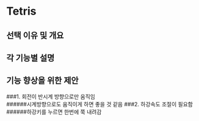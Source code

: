 # Tetris
##
## 선택 이유 및 개요

## 각 기능별 설명

## 기능 향상을 위한 제안

###1. 회전이 반시계 방향으로만 움직임  
######시계방향으로도 움직이게 하면 좋을 것 같음
###2. 하강속도 조절이 필요함 
######하강키를 누르면 한번에 쭉 내려감 
